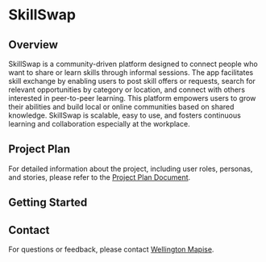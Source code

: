 # SkillSwap

## Overview

SkillSwap is a community-driven platform designed to connect people who want to share or learn skills through informal sessions. The app facilitates skill exchange by enabling users to post skill offers or requests, search for relevant opportunities by category or location, and connect with others interested in peer-to-peer learning. This platform empowers users to grow their abilities and build local or online communities based on shared knowledge. SkillSwap is scalable, easy to use, and fosters continuous learning and collaboration especially at the workplace.

## Project Plan

For detailed information about the project, including user roles, personas, and stories, please refer to the [Project Plan Document](https://docs.google.com/document/d/1q5PDm8L_pALFiUCXYNso6z2uid2x5GtOIc7O4y06Ptc/edit?usp=sharing).

## Getting Started

## Contact

For questions or feedback, please contact [Wellington Mapise](wpm44@cornell.edu).